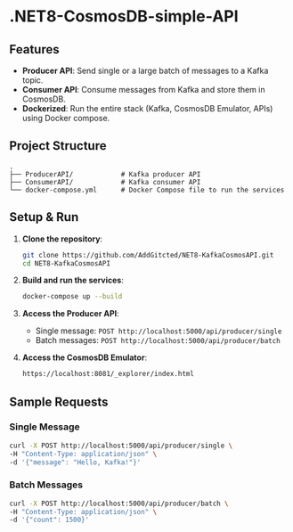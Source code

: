 # .NET8-CosmosDB-simple-API

## Features
- **Producer API**: Send single or a large batch of messages to a Kafka topic.
- **Consumer API**: Consume messages from Kafka and store them in CosmosDB.
- **Dockerized**: Run the entire stack (Kafka, CosmosDB Emulator, APIs) using Docker compose.


## Project Structure
```
.
├── ProducerAPI/            # Kafka producer API
├── ConsumerAPI/            # Kafka consumer API
└── docker-compose.yml      # Docker Compose file to run the services
```


## Setup & Run
1. **Clone the repository**:
   ```bash
   git clone https://github.com/AddGitcted/NET8-KafkaCosmosAPI.git
   cd NET8-KafkaCosmosAPI
   ```

2. **Build and run the services**:
   ```bash
   docker-compose up --build
   ```

3. **Access the Producer API**:
   - Single message: `POST http://localhost:5000/api/producer/single`
   - Batch messages: `POST http://localhost:5000/api/producer/batch`

4. **Access the CosmosDB Emulator**:
    ```bash
    https://localhost:8081/_explorer/index.html
    ```

## Sample Requests
### Single Message
```bash
curl -X POST http://localhost:5000/api/producer/single \
-H "Content-Type: application/json" \
-d '{"message": "Hello, Kafka!"}'
```

### Batch Messages
```bash
curl -X POST http://localhost:5000/api/producer/batch \
-H "Content-Type: application/json" \
-d '{"count": 1500}'
```